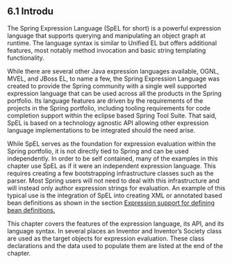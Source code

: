 ## 6.1 Introdu

The Spring Expression Language \(SpEL for short\) is a powerful expression language that supports querying and manipulating an object graph at runtime. The language syntax is similar to Unified EL but offers additional features, most notably method invocation and basic string templating functionality.

While there are several other Java expression languages available, OGNL, MVEL, and JBoss EL, to name a few, the Spring Expression Language was created to provide the Spring community with a single well supported expression language that can be used across all the products in the Spring portfolio. Its language features are driven by the requirements of the projects in the Spring portfolio, including tooling requirements for code completion support within the eclipse based Spring Tool Suite. That said, SpEL is based on a technology agnostic API allowing other expression language implementations to be integrated should the need arise.

While SpEL serves as the foundation for expression evaluation within the Spring portfolio, it is not directly tied to Spring and can be used independently. In order to be self contained, many of the examples in this chapter use SpEL as if it were an independent expression language. This requires creating a few bootstrapping infrastructure classes such as the parser. Most Spring users will not need to deal with this infrastructure and will instead only author expression strings for evaluation. An example of this typical use is the integration of SpEL into creating XML or annotated based bean definitions as shown in the section [Expression support for defining bean definitions.](http://docs.spring.io/spring/docs/5.0.0.M5/spring-framework-reference/htmlsingle/#expressions-beandef)

This chapter covers the features of the expression language, its API, and its language syntax. In several places an Inventor and Inventor’s Society class are used as the target objects for expression evaluation. These class declarations and the data used to populate them are listed at the end of the chapter.

